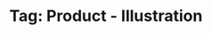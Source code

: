 ---
layout: portfolio
title: 'Tag: Product - Illustration'
permalink: /portfolio/tags/product/illustration
type: tag
uid: illustration
pagination:
    enabled: true
    tag: [illustration]
---